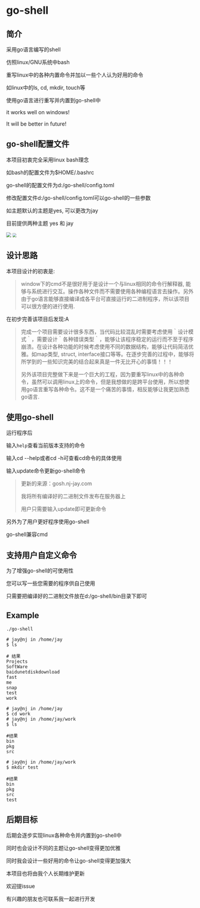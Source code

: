 # go-shell

## 简介

采用go语言编写的shell

仿照linux/GNU系统中bash

重写linux中的各种内置命令并加以一些个人认为好用的命令

如linux中的ls, cd, mkdir, touch等

使用go语言进行重写并内置到go-shell中

it works well on windows!

It will be better in future!

## go-shell配置文件

本项目初衷完全采用linux bash理念

如bash的配置文件为$HOME/.bashrc

go-shell的配置文件为d:/go-shell/config.toml

修改配置文件d:/go-shell/config.toml可以go-shell的一些参数

如主题默认的主题是yes, 可以更改为jay

目前提供两种主题 yes 和 jay

<img src="https://picture.nj-jay.com/2020.10.22.21.38.png" style="zoom: 80%;" />

<img src="https://picture.nj-jay.com/2020.10.22.21.39.png" style="zoom: 67%;" />

## 设计思路

本项目设计的初衷是:

>  window下的cmd不是很好用于是设计一个与linux相同的命令行解释器, 能够与系统进行交互。操作各种文件而不需要使用各种编程语言去操作。另外由于go语言能够直接编译成各平台可直接运行的二进制程序，所以该项目可以很方便的进行使用.



在初步完善该项目后发现:A

> 完成一个项目需要设计很多东西，当代码比较混乱时需要考虑使用｀设计模式｀，需要设计｀各种错误类型｀，能够让该程序稳定的运行而不至于程序崩溃。在设计各种功能的时候考虑使用不同的数据结构，能够让代码简洁优雅。如map类型, struct, interface接口等等。在逐步完善的过程中，能够将所学到的一些知识完美的结合起来真是一件无比开心的事情！！！
>
> 另外该项目完整做下来是一个巨大的工程，因为要重写linux中的各种命令，虽然可以调用linux上的命令，但是我想做的是跨平台使用，所以想使用go语言重写各种命令。这不是一个痛苦的事情，相反能够让我更加熟悉go语言.

##  使用go-shell

运行程序后

输入`help`查看当前版本支持的命令

输入cd --help或者cd -h可查看cd命令的具体使用

输入update命令更新go-shell命令

> 更新的来源：gosh.nj-jay.com
>
> 我将所有编译好的二进制文件发布在服务器上
>
> 用户只需要输入update即可更新命令

另外为了用户更好程序使用go-shell

go-shell兼容cmd

## 支持用户自定义命令

为了增强go-shell的可使用性

您可以写一些您需要的程序供自己使用

只需要把编译好的二进制文件放在d:/go-shell/bin目录下即可

## Example

```shell
./go-shell

# jay@nj in /home/jay
$ ls

# 结果
Projects
SoftWare
baidunetdiskdownload
fast
me
snap
test
work

# jay@nj in /home/jay
$ cd work
# jay@nj in /home/jay/work
$ ls

#结果
bin
pkg
src

# jay@nj in /home/jay/work
$ mkdir test

#结果
bin
pkg
src
test
```

## 后期目标

后期会逐步实现linux各种命令并内置到go-shell中

同时也会设计不同的主题让go-shell变得更加优雅

同时我会设计一些好用的命令让go-shell变得更加强大

本项目也将由我个人长期维护更新

欢迎提issue

有兴趣的朋友也可联系我一起进行开发
